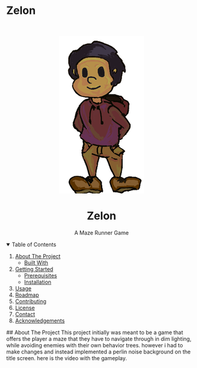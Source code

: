 # Zelon
 
<br />
<p align="center">
  <a href="https://github.com/TinsaeK/Zelon">
    <img src="players2.png" alt="Logo" width="226" height="416">
  </a>

  <h1 align="center">Zelon</h1>

  <p align="center">
    A Maze Runner Game
    <br />
  </p>
</p>
<details open="open">
  <summary>Table of Contents</summary>
  <ol>
    <li>
      <a href="#about-the-project">About The Project</a>
      <ul>
        <li><a href="#built-with">Built With</a></li>
      </ul>
    </li>
    <li>
      <a href="#getting-started">Getting Started</a>
      <ul>
        <li><a href="#prerequisites">Prerequisites</a></li>
        <li><a href="#installation">Installation</a></li>
      </ul>
    </li>
    <li><a href="#usage">Usage</a></li>
    <li><a href="#roadmap">Roadmap</a></li>
    <li><a href="#contributing">Contributing</a></li>
    <li><a href="#license">License</a></li>
    <li><a href="#contact">Contact</a></li>
    <li><a href="#acknowledgements">Acknowledgements</a></li>
  </ol>
</details>
## About The Project
This project initially was meant to be a game that offers the player a maze that they have to navigate through in dim lighting, while avoiding enemies with their own behavior trees. however i had to make changes and instead implemented a perlin noise background on the title screen. here is the video with the gameplay.
<a href="#built-with>https://youtu.be/tnhgFXnAku0</a></li>https://youtu.be/tnhgFXnAku0

